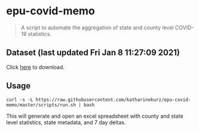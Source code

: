 # epu-covid-memo

> A script to automate the aggregation of state and county level COVID-19 statistics.

<!-- tmpl start -->

## Dataset (last updated Fri Jan  8 11:27:09 2021)

Click [here](https://covid-artifacts.s3.amazonaws.com/records/2021-1-8-11279-covid_artifact.xls) to download.

<!-- tmpl end -->

## Usage

```
curl -s -L https://raw.githubusercontent.com/katharinekurz/epu-covid-memo/master/scripts/run.sh | bash
```

This will generate and open an excel spreadsheet with county and state level statistics, state metadata, and 7 day deltas.